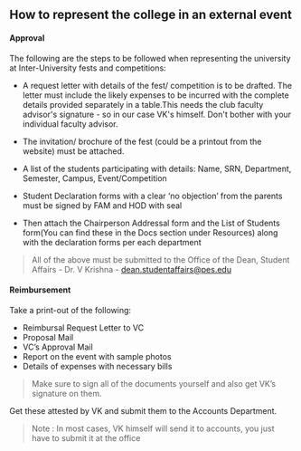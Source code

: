 ## How to represent the college in an external event

#### Approval

The following are the steps to be followed when representing the university at Inter-University fests and competitions:
- A request letter with details of the fest/ competition is to be drafted. The letter must include the likely expenses to be incurred with the complete details provided separately in a table.This needs the club faculty advisor's signature - so in our case VK's himself. Don't bother with your individual faculty advisor.

- The invitation/ brochure of the fest (could be a printout from the website) must be attached.
- A list of the students participating with details: Name, SRN, Department, Semester, Campus, Event/Competition
- Student Declaration forms with a clear ‘no objection’ from the parents must be signed by FAM and HOD with seal
- Then attach the Chairperson Addressal form and the List of Students form(You can find these in the Docs section under Resources) along with the declaration forms per each department
> All of the above must be submitted to the Office of the Dean, Student Affairs - Dr. V Krishna - dean.studentaffairs@pes.edu 

#### Reimbursement

Take a print-out of the following:
- Reimbursal Request Letter to VC 
- Proposal Mail
- VC’s Approval Mail
- Report on the event with sample photos
- Details of expenses with necessary bills

>Make sure to sign all of the documents yourself and also get VK’s signature on them.

Get these attested by VK and submit them to the Accounts Department. 
>Note : In most cases, VK himself will send it to accounts, you just have to submit it at the office